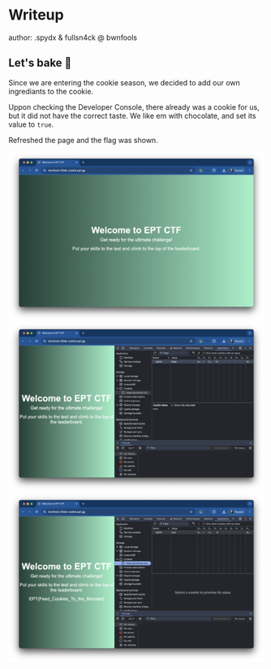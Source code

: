 # Writeup

author: .spydx & fullsn4ck @ bwnfools

## Let's bake :baby:

Since we are entering the cookie season, we decided to add our own ingrediants to the cookie.

Uppon checking the Developer Console, there already was a cookie for us, but it did not have the correct taste. We like em with chocolate, and set its value to `true`.

Refreshed the page and the flag was shown.

![](./img/cookie.png)
![](./img/cookie-storage.png)
![](./img/cookie-refresh.png)
